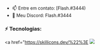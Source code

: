 
- 📫 Entre em contato: [Flash.#3444)
- 📱 Meu Discord: Flash.#3444

### ⚡ Tecnologias:
<a href="https://skillicons.dev/%22%3E
    <img src="=html,css,js,lua,py,react,ts,nodejs,mongodb,mysql" />
</a>
